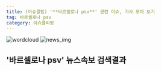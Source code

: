 ```yaml
---
title: (이슈클립) '**바르셀로나 psv**' 관련 이슈, 기사 모아 보기
tag: 바르셀로나 psv
category: 이슈클리핑
---
```

![wordcloud](https://s3.ap-northeast-2.amazonaws.com/lyrics101-wordcloud/2018-09-19-1537299069.png)
![news_img](https://user-images.githubusercontent.com/42597476/44507050-1206f400-a6e4-11e8-8d98-7ffbfebb353f.png)
## **'**바르셀로나 psv**'** 뉴스속보 검색결과


